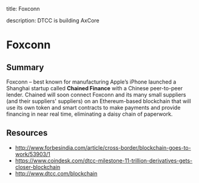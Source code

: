 title: Foxconn

description: DTCC is building AxCore

# Foxconn

## Summary
Foxconn – best known for manufacturing Apple’s iPhone launched a Shanghai startup called **Chained Finance** with a Chinese peer-to-peer lender. Chained will soon connect Foxconn and its many small suppliers (and their suppliers' suppliers) on an Ethereum-based blockchain that will use its own token and smart contracts to make payments and provide financing in near real time, eliminating a daisy chain of paperwork. 

## Resources

* http://www.forbesindia.com/article/cross-border/blockchain-goes-to-work/53903/1
* https://www.coindesk.com/dtcc-milestone-11-trillion-derivatives-gets-closer-blockchain
* http://www.dtcc.com/blockchain
